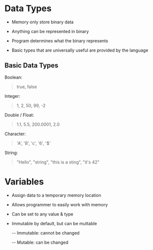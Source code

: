 # Data Types

- Memory only store binary data

- Anything can be represented in binary

- Program determines what the binary represents

- Basic types that are universally useful are provided by the language

## Basic Data Types

Boolean:

> true, false

Integer:

> 1, 2, 50, 99, -2

Double / Float:

> 1.1, 5.5, 200.0001, 2.0

Character:

> 'A', 'B', 'c', '6', '$'

String:

> "Hello", "string", "this is a sting", "it's 42"

# Variables

- Assign data to a temporary memory location

- Allows programmer to easily work with memory

- Can be set to any value & type

- Immutable by default, but can be muttable

  -- Immutable: cannot be changed

  -- Mutable: can be changed
